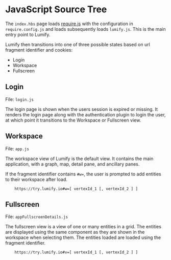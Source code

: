
# JavaScript Source Tree

The `index.hbs` page loads [require.js](http://requirejs.org) with the configuration in `require.config.js` and loads subsequently loads `lumify.js`. This is the main entry point to Lumify.

Lumify then transitions into one of three possible states based on url fragment identifier and cookies:

* Login
* Workspace
* Fullscreen

## Login

File: `login.js`

The login page is shown when the users session is expired or missing. It renders the login page along with the authentication plugin to login the user, at which point it transitions to the Workspace or Fullscreen view. 


## Workspace

File: `app.js`

The workspace view of Lumify is the default view. It contains the main application, with a graph, map, detail pane, and ancillary panes.

If the fragment identifier contains `#w=`, the user is prompted to add entities to their workspace after load.

        https://try.lumify.io#w=[ vertexId_1 [, vertexId_2 ] ]

## Fullscreen

File: `appFullscreenDetails.js`

The fullscreen view is a view of one or many entities in a grid. The entities are displayed using the same component as they are shown in the workspace when selecting them. The entities loaded are loaded using the fragment identifier.

        https://try.lumify.io#v=[ vertexId_1 [, vertexId_2 ] ]
